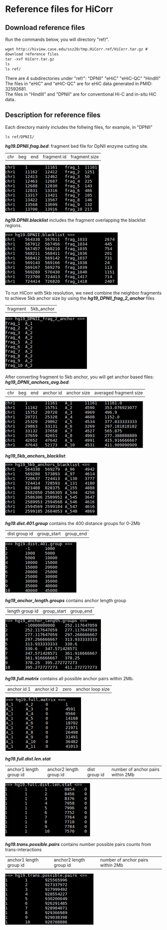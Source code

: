 # Reference files for HiCorr

## Download reference files
Run the commands below, you will directory "ref/".</br>
```
wget http://hiview.case.edu/ssz20/tmp.HiCorr.ref/HiCorr.tar.gz # download reference files
tar -xvf HiCorr.tar.gz 
ls 
ls ref/
```
There are 4 subdirectories under "ref/": "DPNII"  "eHiC"  "eHiC-QC"  "HindIII" </br>
The files in "eHiC" and "eHiC-QC" are for eHiC data generated in PMID: 32592681.  </br>
The files in "HindIII" and "DPNII" are for conventional Hi-C and in-situ HiC data. </br>

## Description for reference files
Each directory mainly includes the follwing files, for example, in "DPNII"
```
ls ref/DPNII/
```
**_hg19.DPNII.frag.bed_**: fragment bed file for DpNII enzyme cutting site.
<table><tr><td>chr</td><td>beg</td> <td>end</td> <td>fragment id</td> <td>fragment size</td></tr></table>

![sample heatmaps](https://github.com/JinLabBioinfo/HiCorr/blob/master/png/hg19.DPNII.frag.bed.PNG) </br>

**_hg19.DPNII.blacklist_** includes the fragment overlapping the blacklist regions.

![](https://github.com/JinLabBioinfo/HiCorr/blob/master/png/hg19.DPNII.blacklist.PNG) </br>

To run HiCorr with 5kb resolution, we need combine the neighbor fragments to achieve 5kb anchor size by using the **_hg19_DPNII_frag_2_anchor_** files
<table><tr><td>fragment</td><td>5kb_anchor</td></tr></table>

![](https://github.com/JinLabBioinfo/HiCorr/blob/master/png/hg19_DPNII_frag_2_anchor.PNG) </br>

After converting fragment to 5kb anchor, you will get anchor based files: </br>
**_hg19_DPNII_anchors_avg.bed_**:
<table><tr><td>chr</td><td>beg</td> <td>end</td> <td>anchor id</td> <td>anchor size</td><td>averaged fragment size</td></tr></table>

![](https://github.com/JinLabBioinfo/HiCorr/blob/master/png/hg19_DPNII_anchors_avg.bed.PNG) </br>

**_hg19_5kb_anchors_blacklist_**:

![](https://github.com/JinLabBioinfo/HiCorr/blob/master/png/hg19_5kb_anchors_blacklist.PNG) </br>

**_hg19.dist.401.group_** contains the 400 distance groups for 0-2Mb  
<table><tr><td>dist group id</td><td>group_start</td><td>group_end</td></tr></table>

![](https://github.com/JinLabBioinfo/HiCorr/blob/master/png/hg19.dist.401.group.PNG)</br>

**_hg19_anchor_length.groups_** contains anchor length group
<table><tr><td>length group id</td><td>group_start</td><td>group_end</td></tr></table>

![](https://github.com/JinLabBioinfo/HiCorr/blob/master/png/hg19_anchor_length.groups.PNG)</br>

**_hg19.full.matrix_** contains all possible anchor pairs within 2Mb.
<table><tr><td>anchor id 1</td><td>anchor id 2</td><td>zero</td><td>anchor loop size</td></tr></table>

![](https://github.com/JinLabBioinfo/HiCorr/blob/master/png/hg19.full.matrix.PNG)</br>

**_hg19.full.dist.len.stat_**
<table><tr><td>anchor1 length group id</td><td>anchor2 length group id</td><td>dist group id</td><td>number of anchor pairs within 2Mb</td></tr></table>

![](https://github.com/JinLabBioinfo/HiCorr/blob/master/png/hg19.full.dist.len.stat.PNG)</br>

**_hg19.trans.possible.pairs_** contains number possible pairs counts from trans-interactions
<table><tr><td>anchor1 length group id</td><td>anchor2 length group id</td><td>number of anchor pairs within 2Mb</td></tr></table>

![](https://github.com/JinLabBioinfo/HiCorr/blob/master/png/hg19.trans.possible.pairs.PNG)</br>




